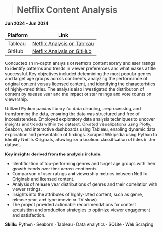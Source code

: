 > # Netflix Content Analysis

**Jun 2024 - Jun 2024**

| Platform | Link                                                                                                           |
|----------|----------------------------------------------------------------------------------------------------------------|
| Tableau  | [Netflix Analysis on Tableau](https://public.tableau.com/app/profile/pinar.gibson/viz/Netflix_analysis_17188796913460/Netflixthroughtheyears) |
| GitHub   | [Netflix Analysis on GitHub](https://github.com/PinarGib/Netflix-Analysis)                                     |


Conducted an in-depth analysis of Netflix's content library and user ratings to identify patterns and trends in viewer preferences and what makes a title successful. Key objectives included determining the most popular genres and target age groups across continents, analyzing the performance of original content versus licensed content, and identifying the characteristics of highly-rated titles. The analysis also investigated the distribution of content by release year and the impact of star ratings and vote counts on viewership.

Utilized Python pandas library for data cleaning, preprocessing, and transforming the data, ensuring the data was structured and free of inconsistencies. Employed exploratory data analysis techniques to uncover insights and trends within the dataset. Created visualizations using Plotly, Seaborn, and interactive dashboards using Tableau, enabling dynamic data exploration and presentation of findings. Scraped Wikipedia using Python to identify Netflix Originals, allowing for a boolean classification of titles in the dataset.

**Key insights derived from the analysis include:**

- Identification of top-performing genres and target age groups with their growth trends over time across continents.
- Comparison of user ratings and viewership metrics between Netflix Originals and licensed content.
- Analysis of release year distributions of genres and their correlation with viewer ratings.
- Insights into the attributes of highly-rated content, such as genre, release year, and type (movie or TV show).
- The project provided actionable recommendations for content acquisition and production strategies to optimize viewer engagement and satisfaction.

**Skills:** Python · Seaborn · Tableau · Data Analytics · SQLite · Web Scraping

